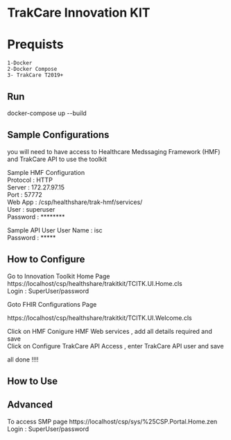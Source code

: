 # TrakCare Innovation KIT
# Prequists 

	1-Docker
	2-Docker Compose
	3- TrakCare T2019+
	
## Run

docker-compose up --build

## Sample Configurations

you will need to have access to Healthcare Medssaging Framework (HMF) and TrakCare API to use the toolkit 

Sample HMF Configuration \
	Protocol	: HTTP \
	Server 		: 172.27.97.15 \
	Port 		: 57772 \
	Web App 	: /csp/healthshare/trak-hmf/services/ \
	User 		: superuser \
	Password	: ********	
	
Sample API User 
	User Name 	: isc \
	Password	: ***** 

## How to Configure

Go to Innovation Toolkit Home Page\
https://localhost/csp/healthshare/trakitkit/TCITK.UI.Home.cls \
Login : SuperUser/password

Goto FHIR Configurations Page 

https://localhost/csp/healthshare/trakitkit/TCITK.UI.Welcome.cls

Click on HMF Conigure HMF Web services , add all details required and save \
Click on Configure TrakCare API Access , enter TrakCare API user and save 

all done !!!!


## How to Use



## Advanced

To access SMP page 
https://localhost/csp/sys/%25CSP.Portal.Home.zen
Login : SuperUser/password


